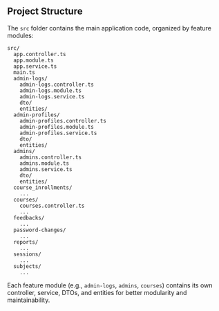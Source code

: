 ## Project Structure

The `src` folder contains the main application code, organized by feature modules:

```
src/
  app.controller.ts
  app.module.ts
  app.service.ts
  main.ts
  admin-logs/
    admin-logs.controller.ts
    admin-logs.module.ts
    admin-logs.service.ts
    dto/
    entities/
  admin-profiles/
    admin-profiles.controller.ts
    admin-profiles.module.ts
    admin-profiles.service.ts
    dto/
    entities/
  admins/
    admins.controller.ts
    admins.module.ts
    admins.service.ts
    dto/
    entities/
  course_inrollments/
    ...
  courses/
    courses.controller.ts
    ...
  feedbacks/
    ...
  password-changes/
    ...
  reports/
    ...
  sessions/
    ...
  subjects/
    ...
```

Each feature module (e.g., `admin-logs`, `admins`, `courses`) contains its own controller, service, DTOs, and entities for better modularity and maintainability.